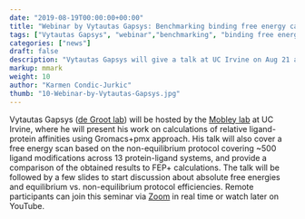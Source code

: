 ```yaml
---
date: "2019-08-19T00:00:00+00:00"
title: "Webinar by Vytautas Gapsys: Benchmarking binding free energy calculations for protein-ligand systems (Aug 21, 2019)"
tags: ["Vytautas Gapsys", "webinar","benchmarking", "binding free energies", "absolute", "relative", "protein-ligand"]
categories: ["news"]
draft: false
description: "Vytautas Gapsys will give a talk at UC Irvine on Aug 21 at 11 am (PT) on his work on binding free energy calculations."
markup: mmark
weight: 10
author: "Karmen Condic-Jurkic"
thumb: "10-Webinar-by-Vytautas-Gapsys.jpg"
---
```




Vytautas Gapsys ([de Groot lab](https://www3.mpibpc.mpg.de/groups/de_groot/bgroot.html)) will be hosted by the [Mobley lab](https://mobleylab.org/) at UC Irvine, where he will present his work on calculations of relative ligand-protein affinities using Gromacs+pmx approach. His talk will also cover a free energy scan based on the non-equilibrium protocol covering ~500 ligand modifications across 13 protein-ligand systems, and provide a comparison of the obtained results to FEP+ calculations. The talk will be followed by a few slides to start discussion about absolute free energies and equilibrium vs. non-equilibrium protocol efficiencies. Remote participants can join this seminar via [Zoom](https://ucihealth.zoom.us/j/163038806) in real time or watch later on YouTube.
